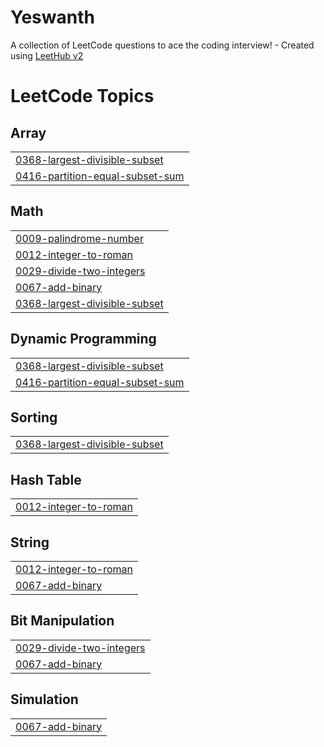 # Yeswanth
A collection of LeetCode questions to ace the coding interview! - Created using [LeetHub v2](https://github.com/arunbhardwaj/LeetHub-2.0)

<!---LeetCode Topics Start-->
# LeetCode Topics
## Array
|  |
| ------- |
| [0368-largest-divisible-subset](https://github.com/yeswanthm31/Yeswanth/tree/master/0368-largest-divisible-subset) |
| [0416-partition-equal-subset-sum](https://github.com/yeswanthm31/Yeswanth/tree/master/0416-partition-equal-subset-sum) |
## Math
|  |
| ------- |
| [0009-palindrome-number](https://github.com/yeswanthm31/Yeswanth/tree/master/0009-palindrome-number) |
| [0012-integer-to-roman](https://github.com/yeswanthm31/Yeswanth/tree/master/0012-integer-to-roman) |
| [0029-divide-two-integers](https://github.com/yeswanthm31/Yeswanth/tree/master/0029-divide-two-integers) |
| [0067-add-binary](https://github.com/yeswanthm31/Yeswanth/tree/master/0067-add-binary) |
| [0368-largest-divisible-subset](https://github.com/yeswanthm31/Yeswanth/tree/master/0368-largest-divisible-subset) |
## Dynamic Programming
|  |
| ------- |
| [0368-largest-divisible-subset](https://github.com/yeswanthm31/Yeswanth/tree/master/0368-largest-divisible-subset) |
| [0416-partition-equal-subset-sum](https://github.com/yeswanthm31/Yeswanth/tree/master/0416-partition-equal-subset-sum) |
## Sorting
|  |
| ------- |
| [0368-largest-divisible-subset](https://github.com/yeswanthm31/Yeswanth/tree/master/0368-largest-divisible-subset) |
## Hash Table
|  |
| ------- |
| [0012-integer-to-roman](https://github.com/yeswanthm31/Yeswanth/tree/master/0012-integer-to-roman) |
## String
|  |
| ------- |
| [0012-integer-to-roman](https://github.com/yeswanthm31/Yeswanth/tree/master/0012-integer-to-roman) |
| [0067-add-binary](https://github.com/yeswanthm31/Yeswanth/tree/master/0067-add-binary) |
## Bit Manipulation
|  |
| ------- |
| [0029-divide-two-integers](https://github.com/yeswanthm31/Yeswanth/tree/master/0029-divide-two-integers) |
| [0067-add-binary](https://github.com/yeswanthm31/Yeswanth/tree/master/0067-add-binary) |
## Simulation
|  |
| ------- |
| [0067-add-binary](https://github.com/yeswanthm31/Yeswanth/tree/master/0067-add-binary) |
<!---LeetCode Topics End-->